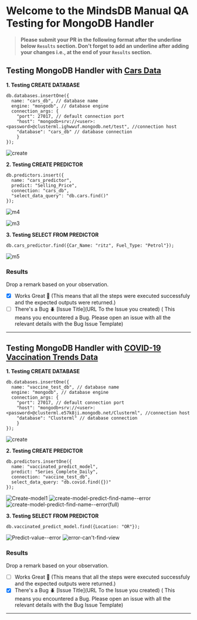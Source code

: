 # Welcome to the MindsDB Manual QA Testing for MongoDB Handler

> **Please submit your PR in the following format after the underline below `Results` section. Don't forget to add an underline after adding your changes i.e., at the end of your `Results` section.**

## Testing MongoDB Handler with [Cars Data](https://www.kaggle.com/datasets/vijayaadithyanvg/car-price-predictionused-cars.)

**1. Testing CREATE DATABASE**

```
db.databases.insertOne({
  name: "cars_db", // database name
  engine: "mongodb", // database engine 
  connection_args: {
    "port": 27017, // default connection port
    "host": "mongodb+srv://<user>:<password>@clusterml.ighwwuf.mongodb.net/test", //connection host
    "database": "cars_db" // database connection          
    }
});
```

![create](https://user-images.githubusercontent.com/52546856/236434178-79d67c6f-5a47-49c0-8d2d-45f26a5b8738.png)


**2. Testing CREATE PREDICTOR**

```
db.predictors.insert({ 
  name: "cars_predictor", 
  predict: "Selling_Price", 
  connection: "cars_db", 
  "select_data_query": "db.cars.find()"
});
```
![m4](https://user-images.githubusercontent.com/52546856/236434316-acf14c52-892d-48d7-83ac-4a2efaa2c2e7.png)


![m3](https://user-images.githubusercontent.com/52546856/236434358-d3282e3b-efea-454d-a2fb-cd3619e13c64.png)


**3. Testing SELECT FROM PREDICTOR**

```
db.cars_predictor.find({Car_Name: "ritz", Fuel_Type: "Petrol"});
```
![m5](https://user-images.githubusercontent.com/52546856/236434412-8cb18d7c-39f9-42cc-95ff-a92c42ba9eb5.png)


### Results

Drop a remark based on your observation.
- [x] Works Great 💚 (This means that all the steps were executed successfuly and the expected outputs were returned.)
- [ ] There's a Bug 🪲 [Issue Title](URL To the Issue you created) ( This means you encountered a Bug. Please open an issue with all the relevant details with the Bug Issue Template)

---

## Testing MongoDB Handler with [COVID-19 Vaccination Trends Data](https://www.kaggle.com/datasets/utkarshx27/covid-19-vaccination-trends)

**1. Testing CREATE DATABASE**

```
db.databases.insertOne({
  name: "vaccine_test_db", // database name
  engine: "mongodb", // database engine 
  connection_args: {
    "port": 27017, // default connection port
    "host": "mongodb+srv://<user>:<password>@clusterml.e57k8ji.mongodb.net/Clusterml", //connection host
    "database": "Clusterml" // database connection          
    }
});
```

![create](https://github.com/ya-sh-vardh-an/mindsdb/assets/111492054/253309fd-0b5c-4d2d-b4b9-346346d9ad27)


**2. Testing CREATE PREDICTOR**

```
db.predictors.insertOne({ 
  name: "vaccinated_predict_model", 
  predict: "Series_Complete_Daily", 
  connection: "vaccine_test_db", 
  select_data_query: "db.covid.find({})"
});
```
![Create-model1](https://github.com/ya-sh-vardh-an/mindsdb/assets/111492054/a4f4be8f-36c4-4651-96f9-c179fdf2466a)
![create-model-predict-find-name--error](https://github.com/ya-sh-vardh-an/mindsdb/assets/111492054/dfcffb93-3352-4fc6-924f-cb944b69aa0e)
![create-model-predict-find-name--error(full)](https://github.com/ya-sh-vardh-an/mindsdb/assets/111492054/f2da5eb0-b3ab-4d52-9b35-461d5ce8a1ed)



**3. Testing SELECT FROM PREDICTOR**

```
db.vaccinated_predict_model.find({Location: "OR"});
```
![Predict-value--error](https://github.com/ya-sh-vardh-an/mindsdb/assets/111492054/4e74f84c-acb2-4f67-a361-d9ec21a83b65)
![error-can't-find-view](https://github.com/ya-sh-vardh-an/mindsdb/assets/111492054/4a50f728-3e23-46e3-988b-14cc6668a67a)


### Results

Drop a remark based on your observation.
- [ ] Works Great 💚 (This means that all the steps were executed successfuly and the expected outputs were returned.)
- [x] There's a Bug 🪲 [Issue Title](URL To the Issue you created) ( This means you encountered a Bug. Please open an issue with all the relevant details with the Bug Issue Template)
---
